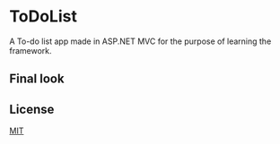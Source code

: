 # ToDoList

A To-do list app made in ASP.NET MVC for the purpose of learning the framework.

## Final look


## License

[MIT](https://choosealicense.com/licenses/mit/)
